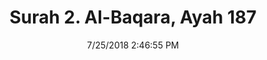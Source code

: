 ---
title       : "Surah 2. Al-Baqara, Ayah 187"
date        : 7/25/2018 2:46:55 PM
draft       : false
type        : "quran"
layout      : "compare"
BookCode    : "CMP"
SurahNumber : "2"
AyahNumber  : "187"
TotalAyah   : "286"
---